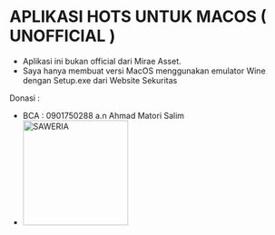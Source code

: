 # APLIKASI HOTS UNTUK MACOS ( UNOFFICIAL )


- Aplikasi ini bukan official dari Mirae Asset.
- Saya hanya membuat versi MacOS menggunakan emulator Wine dengan Setup.exe dari Website Sekuritas


Donasi :
- BCA : 0901750288 a.n Ahmad Matori Salim
- <a href="https://saweria.co/maat"><img width="185" alt="SAWERIA"></a>
